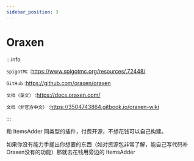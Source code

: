 ```yaml
---
sidebar_position: 3
---
```


# Oraxen

:::info

`SpigotMC` :https://www.spigotmc.org/resources/.72448/

`GitHub` :https://github.com/oraxen/oraxen

`文档（英文）` :https://docs.oraxen.com/

`文档（非官方中文）` :https://3504743864.gitbook.io/oraxen-wiki

:::

和 ItemsAdder 同类型的插件，付费开源，不想花钱可以自己构建。

如果你没有能力手搓出你想要的东西（如对资源包非常了解，能自己写代码补Oraxen没有的功能）那就去花钱用旁边的 ItemsAdder